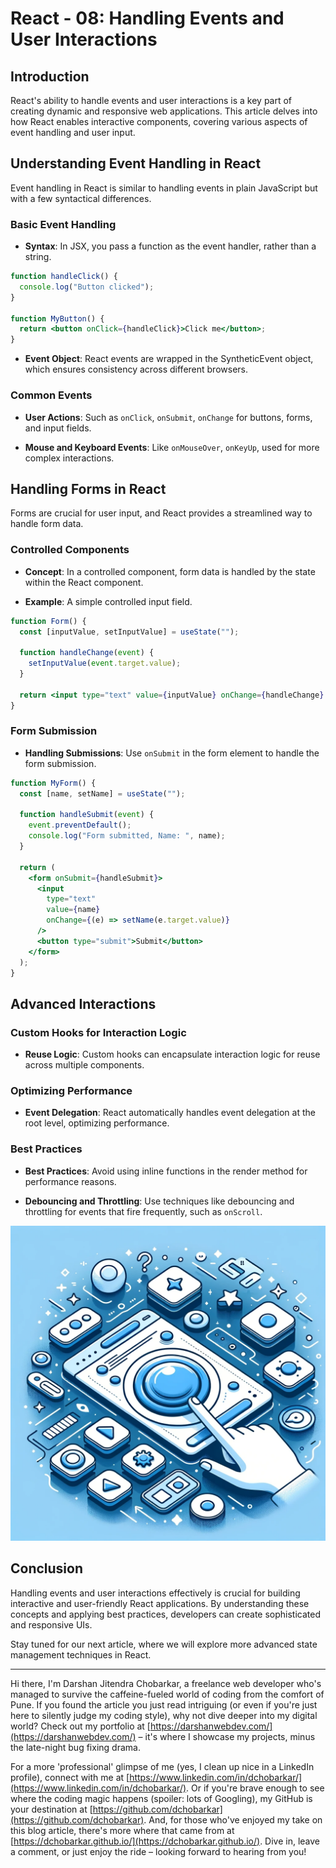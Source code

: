 # React - 08: Handling Events and User Interactions

## Introduction

React's ability to handle events and user interactions is a key part of creating dynamic and responsive web applications. This article delves into how React enables interactive components, covering various aspects of event handling and user input.

## Understanding Event Handling in React

Event handling in React is similar to handling events in plain JavaScript but with a few syntactical differences.

### Basic Event Handling

- **Syntax**: In JSX, you pass a function as the event handler, rather than a string.

```jsx
function handleClick() {
  console.log("Button clicked");
}

function MyButton() {
  return <button onClick={handleClick}>Click me</button>;
}
```

- **Event Object**: React events are wrapped in the SyntheticEvent object, which ensures consistency across different browsers.

### Common Events

- **User Actions**: Such as `onClick`, `onSubmit`, `onChange` for buttons, forms, and input fields.

- **Mouse and Keyboard Events**: Like `onMouseOver`, `onKeyUp`, used for more complex interactions.

## Handling Forms in React

Forms are crucial for user input, and React provides a streamlined way to handle form data.

### Controlled Components

- **Concept**: In a controlled component, form data is handled by the state within the React component.

- **Example**: A simple controlled input field.

```jsx
function Form() {
  const [inputValue, setInputValue] = useState("");

  function handleChange(event) {
    setInputValue(event.target.value);
  }

  return <input type="text" value={inputValue} onChange={handleChange} />;
}
```

### Form Submission

- **Handling Submissions**: Use `onSubmit` in the form element to handle the form submission.

```jsx
function MyForm() {
  const [name, setName] = useState("");

  function handleSubmit(event) {
    event.preventDefault();
    console.log("Form submitted, Name: ", name);
  }

  return (
    <form onSubmit={handleSubmit}>
      <input
        type="text"
        value={name}
        onChange={(e) => setName(e.target.value)}
      />
      <button type="submit">Submit</button>
    </form>
  );
}
```

## Advanced Interactions

### Custom Hooks for Interaction Logic

- **Reuse Logic**: Custom hooks can encapsulate interaction logic for reuse across multiple components.

### Optimizing Performance

- **Event Delegation**: React automatically handles event delegation at the root level, optimizing performance.

### Best Practices

- **Best Practices**: Avoid using inline functions in the render method for performance reasons.

- **Debouncing and Throttling**: Use techniques like debouncing and throttling for events that fire frequently, such as `onScroll`.

![React Concepts](images/react_blog_8.png "Handling Events and User Interactions")

## Conclusion

Handling events and user interactions effectively is crucial for building interactive and user-friendly React applications. By understanding these concepts and applying best practices, developers can create sophisticated and responsive UIs.

Stay tuned for our next article, where we will explore more advanced state management techniques in React.

---

Hi there, I'm Darshan Jitendra Chobarkar, a freelance web developer who's managed to survive the caffeine-fueled world of coding from the comfort of Pune. If you found the article you just read intriguing (or even if you're just here to silently judge my coding style), why not dive deeper into my digital world? Check out my portfolio at [https://darshanwebdev.com/](https://darshanwebdev.com/) – it's where I showcase my projects, minus the late-night bug fixing drama.

For a more 'professional' glimpse of me (yes, I clean up nice in a LinkedIn profile), connect with me at [https://www.linkedin.com/in/dchobarkar/](https://www.linkedin.com/in/dchobarkar/). Or if you're brave enough to see where the coding magic happens (spoiler: lots of Googling), my GitHub is your destination at [https://github.com/dchobarkar](https://github.com/dchobarkar). And, for those who've enjoyed my take on this blog article, there's more where that came from at [https://dchobarkar.github.io/](https://dchobarkar.github.io/). Dive in, leave a comment, or just enjoy the ride – looking forward to hearing from you!
